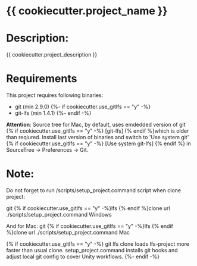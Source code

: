 # {{ cookiecutter.project_name }}

# Description:
{{ cookiecutter.project_description }}

# Requirements
This project requires following binaries: 
* git (min 2.9.0)
{%- if cookiecutter.use_gitlfs == "y" -%}
* git-lfs (min 1.4.1)
{%- endif -%}

**Attention**:
Source tree for Mac, by default, uses emdedded version of git {% if cookiecutter.use_gitlfs == "y" -%} [git-lfs] {% endif %}which is older than reqiured. Install last version of binaries and switch to 'Use system git' {% if cookiecutter.use_gitlfs == "y" -%} [Use system git-lfs] {% endif %} in SourceTree -> Preferences -> Git.

# Note:
Do not forget to run /scripts/setup_project.command script when clone project:

git {% if cookiecutter.use_gitlfs == "y" -%}lfs {% endif %}clone url
./scripts/setup_project.command Windows

And for Mac:
git {% if cookiecutter.use_gitlfs == "y" -%}lfs {% endif %}clone url
./scripts/setup_project.command Mac

{% if cookiecutter.use_gitlfs == "y" -%}
git lfs clone loads lfs-project more faster than usual clone. setup_project.command installs git hooks and adjust local git config to cover Unity workflows.
{%- endif -%}
